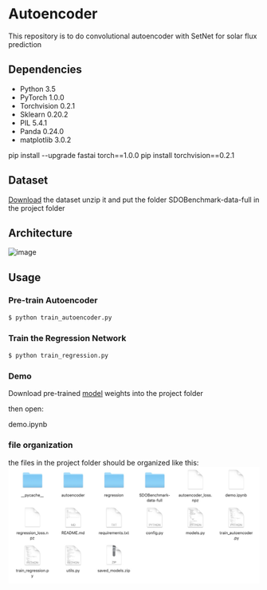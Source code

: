 # Autoencoder

This repository is to do convolutional autoencoder with SetNet for solar flux prediction


## Dependencies

- Python 3.5
- PyTorch 1.0.0
- Torchvision 0.2.1
- Sklearn 0.20.2
- PIL 5.4.1
- Panda 0.24.0
- matplotlib 3.0.2

pip install --upgrade fastai torch==1.0.0
pip install torchvision==0.2.1

## Dataset
[Download](https://github.com/i4Ds/SDOBenchmark/archive/data-full.zip) the dataset 
unzip it and put the folder SDOBenchmark-data-full in the project folder


## Architecture

![image](https://github.com/foamliu/Conv-Autoencoder/raw/master/images/segnet.jpg)

## Usage

### Pre-train Autoencoder

```bash
$ python train_autoencoder.py
```

### Train the Regression Network
```bash
$ python train_regression.py
```

### Demo
Download pre-trained [model](https://www.dropbox.com/s/m7f2tjgnfw11268/saved_models.zip?dl=0) weights into the project folder

then open:

demo.ipynb
### file organization
the files in the project folder should be organized like this:
![image](file_organization.jpg)

